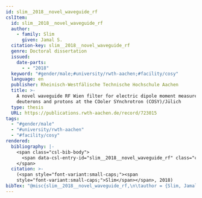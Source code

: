 ```yaml
---
id: slim__2018__novel_waveguide_rf
cslItem:
  id: slim__2018__novel_waveguide_rf
  author:
    - family: Slim
      given: Jamal S.
  citation-key: slim__2018__novel_waveguide_rf
  genre: Doctoral dissertation
  issued:
    date-parts:
      - - "2018"
  keyword: "#gender/male;#university/rwth-aachen;#facility/cosy"
  language: en
  publisher: Rheinisch-Westfälische Technische Hochschule Aachen
  title: >-
    A novel waveguide RF Wien filter for electric dipole moment measurements of
    deuterons and protons at the COoler SYnchrotron (COSY)/Jülich
  type: thesis
  URL: https://publications.rwth-aachen.de/record/723015
tags:
  - "#gender/male"
  - "#university/rwth-aachen"
  - "#facility/cosy"
rendered:
  bibliography: |-
    <span class="csl-bib-body">
      <span data-csl-entry-id="slim__2018__novel_waveguide_rf" class="csl-entry"><span class='author-bib'>Slim</span>. <span class='date-bib'>(2018)</span>. <span class='title'><i><b><span style="font-style:normal;">A novel waveguide RF Wien filter for electric dipole moment measurements of deuterons and protons at the COoler SYnchrotron (COSY)/Jülich</span></b></i></span> [Doctoral dissertation, Rheinisch-Westfälische Technische Hochschule Aachen]. <span class='URL'><a href='https://publications.rwth-aachen.de/record/723015'>LINK</a></span></span>
    </span>
  citation: >-
    (<span style="font-variant:small-caps;"><span
    style="font-variant:small-caps;">Slim</span></span>, 2018)
bibTex: "@misc{slim__2018__novel_waveguide_rf,\n\tauthor = {Slim, Jamal S.},\n\tyear = {2018},\n\tschool = {Rheinisch-Westf{\\\" a}lische Technische Hochschule Aachen},\n\ttitle = {A novel waveguide {RF} {Wien} filter for electric dipole moment measurements of deuterons and protons at the {COoler} {SYnchrotron} ({COSY})/{J}{\\\" u}lich},\n\ttype = {Doctoral dissertation},\n\turl = {https://publications.rwth-aachen.de/record/723015},\n}\n\n"
---
```

